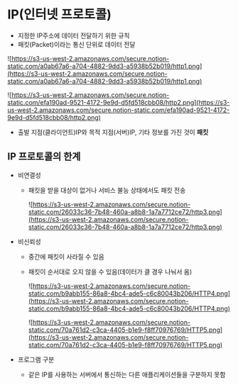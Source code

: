 # IP(인터넷 프로토콜)

- 지정한  IP주소에 데이터 전달하기 위한 규칙
- 패킷(Packet)이라는 통신 단위로 데이터 전달

![https://s3-us-west-2.amazonaws.com/secure.notion-static.com/a0ab67a6-a704-4882-9dd3-a5938b52b019/http1.png](https://s3-us-west-2.amazonaws.com/secure.notion-static.com/a0ab67a6-a704-4882-9dd3-a5938b52b019/http1.png)

![https://s3-us-west-2.amazonaws.com/secure.notion-static.com/efa190ad-9521-4172-9e9d-d5fd518cbb08/http2.png](https://s3-us-west-2.amazonaws.com/secure.notion-static.com/efa190ad-9521-4172-9e9d-d5fd518cbb08/http2.png)

- 출발 지점(클라이언트)IP와 목적 지점(서버)IP, 기타 정보를 가진 것이 **패킷**

## IP 프로토콜의 한계

- 비연결성
    - 패킷을 받을 대상이 없거나 서비스 불능 상태에서도 패킷 전송
        
        ![https://s3-us-west-2.amazonaws.com/secure.notion-static.com/26033c36-7b48-460a-a8b8-1a7a7712ce72/http3.png](https://s3-us-west-2.amazonaws.com/secure.notion-static.com/26033c36-7b48-460a-a8b8-1a7a7712ce72/http3.png)
        
- 비신뢰성
    - 중간에 패킷이 사라질 수 있음
    - 패킷이 순서대로 오지 않을 수 있음(데이터가 클 경우 나눠서 옴)
        
        ![https://s3-us-west-2.amazonaws.com/secure.notion-static.com/b9abb155-86a8-4bc4-ade5-c6c80043b206/HTTP4.png](https://s3-us-west-2.amazonaws.com/secure.notion-static.com/b9abb155-86a8-4bc4-ade5-c6c80043b206/HTTP4.png)
        
        ![https://s3-us-west-2.amazonaws.com/secure.notion-static.com/70a761d2-c3ca-4405-b1e9-f8ff70976769/HTTP5.png](https://s3-us-west-2.amazonaws.com/secure.notion-static.com/70a761d2-c3ca-4405-b1e9-f8ff70976769/HTTP5.png)
        
- 프로그램 구분
    - 같은 IP를 사용하는 서버에서 통신하는 다른 애플리케이션들을 구분하지 못함